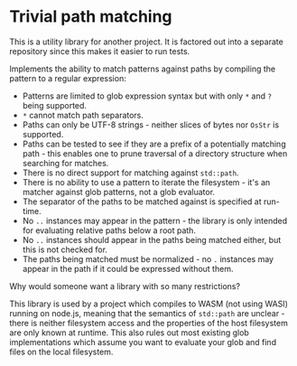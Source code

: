 # Trivial path matching

This is a utility library for another project. It is factored out into a separate
repository since this makes it easier to run tests.

Implements the ability to match patterns against paths by compiling the pattern
to a regular expression:
- Patterns are limited to glob expression syntax but with only `*` and `?`
  being supported. 
- `*` cannot match path separators.
- Paths can only be UTF-8 strings - neither slices of bytes nor `OsStr` is
  supported. 
- Paths can be tested to see if they are a prefix of a potentially matching
  path - this enables one to prune traversal of a directory structure when
  searching for matches.
- There is no direct support for matching against `std::path`.
- There is no ability to use a pattern to iterate the filesystem - it's an
  matcher against glob patterns, not a glob evaluator.
- The separator of the paths to be matched against is specified at run-time.
- No `..` instances may appear in the pattern - the library is only intended
  for evaluating relative paths below a root path.
- No `..` instances should appear in the paths being matched either, but this
  is not checked for.
- The paths being matched must be normalized - no `.` instances may
  appear in the path if it could be expressed without them.

Why would someone want a library with so many restrictions? 

This library is used by a project which compiles to WASM (not using WASI)
running on node.js, meaning that the semantics of `std::path` are unclear -
there is neither filesystem access and the properties of the host filesystem
are only known at runtime. This also rules out most existing glob
implementations which assume you want to evaluate your glob and find files on
the local filesystem.
